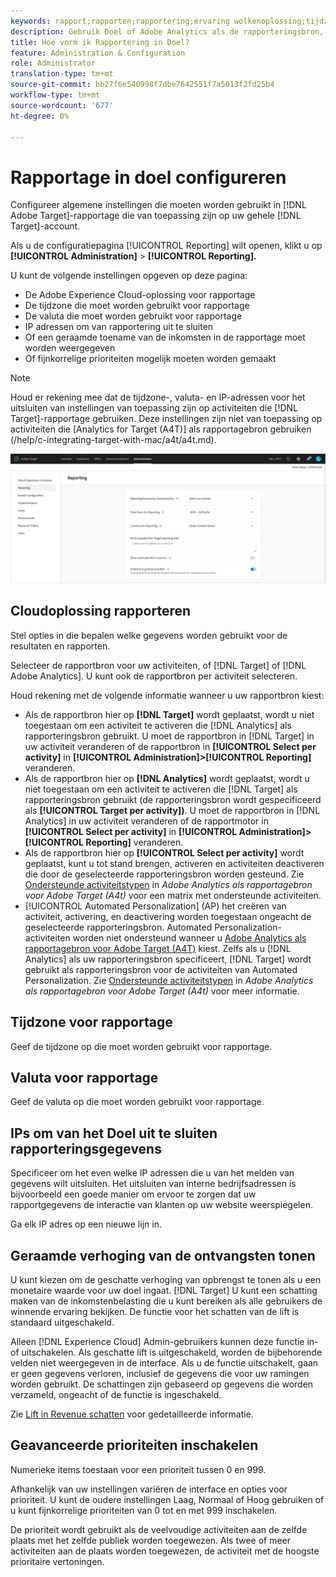 ```yaml
---
keywords: rapport;rapporten;rapportering;ervaring wolkenoplossing;tijdzone;tijdzone;valuta;uitsluiten IPs;geschatte opheffing van inkomsten;opbrengst;opheffing van inkomsten;fijnkorrelige prioriteiten;fijnkorrelige prioriteiten
description: Gebruik Doel of Adobe Analytics als de rapporteringsbron, geef de standaardtijdzone en valutanotatie op, voeg IP adressen toe om van rapportering uit te sluiten, en meer.
title: Hoe vorm ik Rapportering in Doel?
feature: Administration & Configuration
role: Administrator
translation-type: tm+mt
source-git-commit: bb27f6e540998f7dbe7642551f7a5013f2fd25b4
workflow-type: tm+mt
source-wordcount: '677'
ht-degree: 0%

---
```



# Rapportage in doel configureren

Configureer algemene instellingen die moeten worden gebruikt in [!DNL Adobe Target]-rapportage die van toepassing zijn op uw gehele [!DNL Target]-account.

Als u de configuratiepagina [!UICONTROL Reporting] wilt openen, klikt u op **[!UICONTROL Administration]** > **[!UICONTROL Reporting].**

U kunt de volgende instellingen opgeven op deze pagina:

* De Adobe Experience Cloud-oplossing voor rapportage
* De tijdzone die moet worden gebruikt voor rapportage
* De valuta die moet worden gebruikt voor rapportage
* IP adressen om van rapportering uit te sluiten
* Of een geraamde toename van de inkomsten in de rapportage moet worden weergegeven
* Of fijnkorrelige prioriteiten mogelijk moeten worden gemaakt

>[!NOTE]
>
>Houd er rekening mee dat de tijdzone-, valuta- en IP-adressen voor het uitsluiten van instellingen van toepassing zijn op activiteiten die [!DNL Target]-rapportage gebruiken. Deze instellingen zijn niet van toepassing op activiteiten die [Analytics for Target (A4T)] als rapportagebron gebruiken (/help/c-integrating-target-with-mac/a4t/a4t.md).

![Pagina rapporteren](/help/administrating-target/assets/reporting.png)

## Cloudoplossing rapporteren

Stel opties in die bepalen welke gegevens worden gebruikt voor de resultaten en rapporten.

Selecteer de rapportbron voor uw activiteiten, of [!DNL Target] of [!DNL Adobe Analytics]. U kunt ook de rapportbron per activiteit selecteren.

Houd rekening met de volgende informatie wanneer u uw rapportbron kiest:

* Als de rapportbron hier op **[!DNL Target]** wordt geplaatst, wordt u niet toegestaan om een activiteit te activeren die [!DNL Analytics] als rapporteringsbron gebruikt. U moet de rapportbron in [!DNL Target] in uw activiteit veranderen of de rapportbron in **[!UICONTROL Select per activity]** in **[!UICONTROL Administration]>[!UICONTROL Reporting]** veranderen.
* Als de rapportbron hier op **[!DNL Analytics]** wordt geplaatst, wordt u niet toegestaan om een activiteit te activeren die [!DNL Target] als rapporteringsbron gebruikt (de rapporteringsbron wordt gespecificeerd als **[!UICONTROL Target per activity])**. U moet de rapportbron in [!DNL Analytics] in uw activiteit veranderen of de rapportmotor in **[!UICONTROL Select per activity]** in **[!UICONTROL Administration]>[!UICONTROL Reporting]** veranderen.
* Als de rapportbron hier op **[!UICONTROL Select per activity]** wordt geplaatst, kunt u tot stand brengen, activeren en activiteiten deactiveren die door de geselecteerde rapporteringsbron worden gesteund. Zie [Ondersteunde activiteitstypen](/help/c-integrating-target-with-mac/a4t/a4t.md#section_F487896214BF4803AF78C552EF1669AA) in *Adobe Analytics als rapportagebron voor Adobe Target (A4t)* voor een matrix met ondersteunde activiteiten.
* [!UICONTROL Automated Personalization] (AP) het creëren van activiteit, activering, en deactivering worden toegestaan ongeacht de geselecteerde rapporteringsbron. Automated Personalization-activiteiten worden niet ondersteund wanneer u [Adobe Analytics als rapportagebron voor Adobe Target (A4T)](/help/c-integrating-target-with-mac/a4t/a4t.md) kiest. Zelfs als u [!DNL Analytics] als uw rapporteringsbron specificeert, [!DNL Target] wordt gebruikt als rapporteringsbron voor de activiteiten van Automated Personalization. Zie [Ondersteunde activiteitstypen](/help/c-integrating-target-with-mac/a4t/a4t.md#section_F487896214BF4803AF78C552EF1669AA) in *Adobe Analytics als rapportagebron voor Adobe Target (A4t)* voor meer informatie.

## Tijdzone voor rapportage

Geef de tijdzone op die moet worden gebruikt voor rapportage.

## Valuta voor rapportage

Geef de valuta op die moet worden gebruikt voor rapportage.

## IPs om van het Doel uit te sluiten rapporteringsgegevens

Specificeer om het even welke IP adressen die u van het melden van gegevens wilt uitsluiten. Het uitsluiten van interne bedrijfsadressen is bijvoorbeeld een goede manier om ervoor te zorgen dat uw rapportgegevens de interactie van klanten op uw website weerspiegelen.

Ga elk IP adres op een nieuwe lijn in.

## Geraamde verhoging van de ontvangsten tonen

U kunt kiezen om de geschatte verhoging van opbrengst te tonen als u een monetaire waarde voor uw doel ingaat. [!DNL Target] U kunt een schatting maken van de inkomstenbelasting die u kunt bereiken als alle gebruikers de winnende ervaring bekijken. De functie voor het schatten van de lift is standaard uitgeschakeld.

Alleen [!DNL Experience Cloud] Admin-gebruikers kunnen deze functie in- of uitschakelen. Als geschatte lift is uitgeschakeld, worden de bijbehorende velden niet weergegeven in de interface. Als u de functie uitschakelt, gaan er geen gegevens verloren, inclusief de gegevens die voor uw ramingen worden gebruikt. De schattingen zijn gebaseerd op gegevens die worden verzameld, ongeacht of de functie is ingeschakeld.

Zie [Lift in Revenue schatten](/help/administrating-target/r-target-account-preferences/estimating-lift-in-revenue.md) voor gedetailleerde informatie.

## Geavanceerde prioriteiten inschakelen

Numerieke items toestaan voor een prioriteit tussen 0 en 999.

Afhankelijk van uw instellingen variëren de interface en opties voor prioriteit. U kunt de oudere instellingen Laag, Normaal of Hoog gebruiken of u kunt fijnkorrelige prioriteiten van 0 tot en met 999 inschakelen.

De prioriteit wordt gebruikt als de veelvoudige activiteiten aan de zelfde plaats met het zelfde publiek worden toegewezen. Als twee of meer activiteiten aan de plaats worden toegewezen, de activiteit met de hoogste prioritaire vertoningen.
